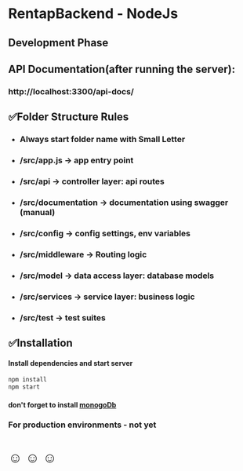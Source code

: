 # RentapBackend - NodeJs
## Development Phase

## API Documentation(after running the server): 
### http://localhost:3300/api-docs/
## ✅Folder Structure Rules
* ### Always start folder name with Small Letter
* ### /src/app.js &#8594;  app entry point
* ### /src/api  &#8594;  controller layer: api routes
* ### /src/documentation  &#8594;  documentation using swagger (manual)
* ### /src/config  &#8594;  config settings, env variables
* ### /src/middleware  &#8594;  Routing logic
* ### /src/model  &#8594;  data access layer: database models	
* ### /src/services  &#8594; service layer: business logic
* ### /src/test  &#8594; test suites

## ✅Installation

#### Install dependencies and start server

```sh
npm install
npm start
```
#### don't forget to install [monogoDb](https://www.mongodb.com/try/download/community) 


### For production environments - not yet

# ☺ ☺ ☺ 



